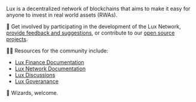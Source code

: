 Lux is a decentralized network of blockchains that aims to make it easy for anyone to invest in real world assets (RWAs).

🌈 Get involved by participating in the development of the Lux Network, [provide feedback and suggestions](mailto:hi@lux.finance), or contribute to our [open source projects](https://github.com/luxdefi/).

👩‍💻 Resources for the community include:
- [Lux Finance Documentation](https://docs.lux.finance)
- [Lux Network Documentation](https://docs.lux.network)
- [Lux Discussions](https://lux.chat)
- [Lux Goveranance](https://lux.vote)

🧙 Wizards, welcome.
